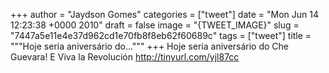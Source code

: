 
+++
author = "Jaydson Gomes"
categories = ["tweet"]
date = "Mon Jun 14 12:23:38 +0000 2010"
draft = false
image = "{TWEET_IMAGE}"
slug = "7447a5e11e4e37d962cd1e70fb8f8eb62f60689c"
tags = ["tweet"]
title = """Hoje seria aniversário do..."""
+++
Hoje seria aniversário do Che Guevara! E Viva la Revolución http://tinyurl.com/yjl87cc
